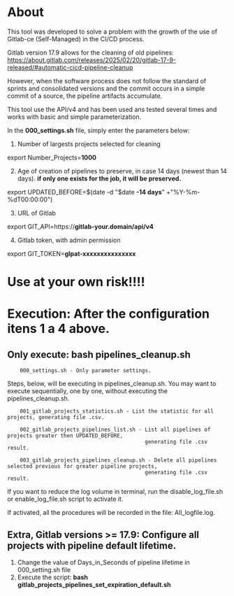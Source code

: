 # About

This tool was developed to solve a problem with the growth of the use of Gitlab-ce (Self-Managed) in the CI/CD process.

Gitlab version 17.9 allows for the cleaning of old pipelines: https://about.gitlab.com/releases/2025/02/20/gitlab-17-9-released/#automatic-cicd-pipeline-cleanup

However, when the software process does not follow the standard of sprints and consolidated versions and the commit occurs in a simple commit of a source, the pipeline artifacts accumulate.

This tool use the API/v4 and has been used ans tested several times and works with basic and simple parameterization.

In the **000_settings.sh** file, simply enter the parameters below:

1) Number of largests projects selected for cleaning

export Number_Projects=**1000**

2) Age of creation of pipelines to preserve, in case 14 days (newest than 14 days). **if only one exists for the job, it will be preserved.**

export UPDATED_BEFORE=$(date -d "$date **-14 days**" +"%Y-%m-%dT00:00:00")

3) URL of Gitlab

export GIT_API=https://**gitlab-your.domain/api/v4**

4) Gitlab token, with admin permission

export GIT_TOKEN=**glpat-xxxxxxxxxxxxxxx**
 

# Use at your own risk!!!!


# **Execution: After the configuration itens 1 a 4 above.** 


## Only execute: bash pipelines_cleanup.sh

        000_settings.sh - Only parameter settings.

Steps, below, will be executing in pipelines_cleanup.sh. You may want to execute sequentially, one by one, without executing the pipelines_cleanup.sh.


        001_gitlab_projects_statistics.sh - List the statistic for all projects, generating file .csv.

        002_gitlab_projects_pipelines_list.sh - List all pipelines of projects greater then UPDATED_BEFORE, 
                                                generating file .csv result.

        003_gitlab_projects_pipelines_cleanup.sh - Delete all pipelines selected previous for greater pipeline projects, 
                                                generating file .csv result. 

If you want to reduce the log volume in terminal, run the disable_log_file.sh or enable_log_file.sh script to activate it.

If activated, all the procedures will be recorded in the file: All_logfile.log.

## Extra, Gitlab versions >= 17.9: Configure all projects with pipeline default lifetime.

   1) Change the value of Days_in_Seconds of pipeline lifetime in 000_setting.sh file
   2) Execute the script: **bash gitlab_projects_pipelines_set_expiration_default.sh**
